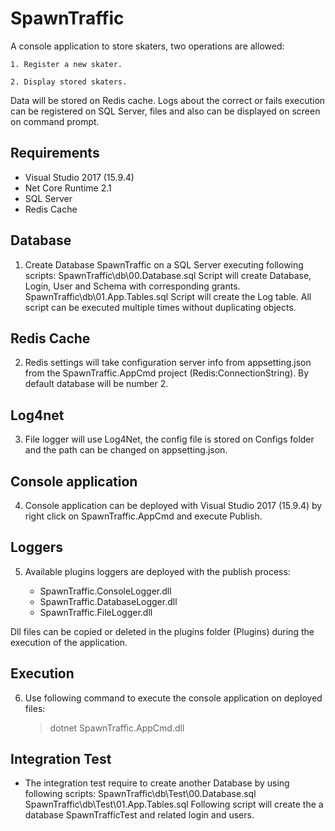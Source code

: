 # SpawnTraffic

A console application to store skaters, two operations are allowed:

	1. Register a new skater.

	2. Display stored skaters.

Data will be stored on Redis cache.
Logs about the correct or fails execution can be registered on SQL Server, files and also can be displayed on screen on command prompt.

## Requirements
- Visual Studio 2017 (15.9.4)
- Net Core Runtime 2.1
- SQL Server
- Redis Cache

## Database

1. Create Database SpawnTraffic on a SQL Server executing following scripts:
	SpawnTraffic\db\00.Database.sql
		Script will create Database, Login, User and Schema with corresponding grants.
	SpawnTraffic\db\01.App.Tables.sql
		Script will create the Log table.
	All script can be executed multiple times without duplicating objects.

## Redis Cache

2. Redis settings will take configuration server info from appsetting.json from the SpawnTraffic.AppCmd project (Redis:ConnectionString).
	By default database will be number 2.	

## Log4net

3. File logger will use Log4Net, the config file is stored on Configs folder and the path can be changed on appsetting.json.

## Console application

4. Console application can be deployed with Visual Studio 2017 (15.9.4) by right click on SpawnTraffic.AppCmd and execute Publish.

## Loggers

5. Available plugins loggers are deployed with the publish process:

	- SpawnTraffic.ConsoleLogger.dll
	- SpawnTraffic.DatabaseLogger.dll
	- SpawnTraffic.FileLogger.dll

Dll files can be copied or deleted in the plugins folder (Plugins) during the execution of the application.

## Execution

6. Use following command to execute the console application on deployed files:
	> dotnet SpawnTraffic.AppCmd.dll

## Integration Test

- The integration test require to create another Database by using following scripts:
	SpawnTraffic\db\Test\00.Database.sql
	SpawnTraffic\db\Test\01.App.Tables.sql
	Following script will create the a database SpawnTrafficTest and related login and users.
